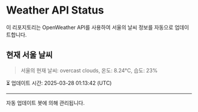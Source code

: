 
# Weather API Status

이 리포지토리는 OpenWeather API를 사용하여 서울의 날씨 정보를 자동으로 업데이트합니다.

## 현재 서울 날씨
> 서울의 현재 날씨: overcast clouds, 온도: 8.24°C, 습도: 23%

⏳ 업데이트 시간: 2025-03-28 01:13:42 (UTC)

---
자동 업데이트 봇에 의해 관리됩니다.
